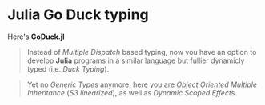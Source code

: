 # Julia Go Duck typing

Here's **GoDuck.jl**

> Instead of *Multiple Dispatch* based typing, now you have an option to develop **Julia** programs in a similar language but fullier dynamicly typed (i.e. *Duck Typing*).

> Yet no *Generic Type*s anymore, here you are *Object Oriented* *Multiple Inheritance* (*S3 linearized*), as well as *Dynamic Scoped Effect*s.
